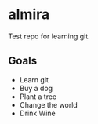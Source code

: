 # almira
Test repo for learning git.

## Goals
* Learn git
* Buy a dog
* Plant a tree
* Change the world
* Drink Wine
